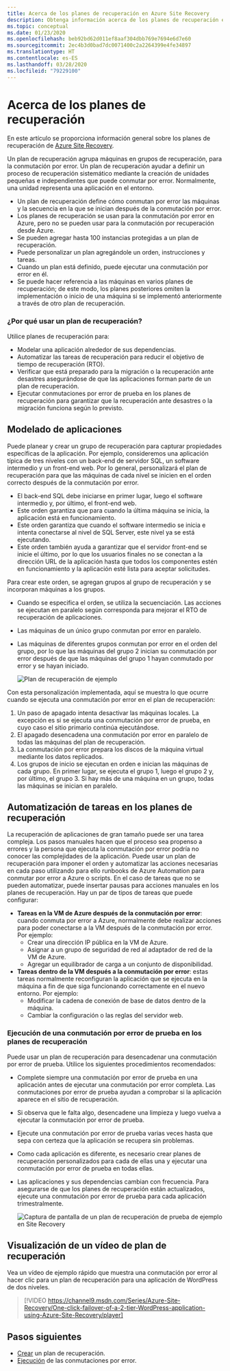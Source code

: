 ```yaml
---
title: Acerca de los planes de recuperación en Azure Site Recovery
description: Obtenga información acerca de los planes de recuperación en Azure Site Recovery.
ms.topic: conceptual
ms.date: 01/23/2020
ms.openlocfilehash: beb92bd62d011ef8aaf304dbb769e7694e6d7e60
ms.sourcegitcommit: 2ec4b3d0bad7dc0071400c2a2264399e4fe34897
ms.translationtype: HT
ms.contentlocale: es-ES
ms.lasthandoff: 03/28/2020
ms.locfileid: "79229100"
---
```

# <a name="about-recovery-plans"></a>Acerca de los planes de recuperación

En este artículo se proporciona información general sobre los planes de recuperación de [Azure Site Recovery](site-recovery-overview.md).

Un plan de recuperación agrupa máquinas en grupos de recuperación, para la conmutación por error. Un plan de recuperación ayudar a definir un proceso de recuperación sistemático mediante la creación de unidades pequeñas e independientes que puede conmutar por error. Normalmente, una unidad representa una aplicación en el entorno.

- Un plan de recuperación define cómo conmutan por error las máquinas y la secuencia en la que se inician después de la conmutación por error.
- Los planes de recuperación se usan para la conmutación por error en Azure, pero no se pueden usar para la conmutación por recuperación desde Azure.
- Se pueden agregar hasta 100 instancias protegidas a un plan de recuperación.
- Puede personalizar un plan agregándole un orden, instrucciones y tareas.
- Cuando un plan está definido, puede ejecutar una conmutación por error en él.
- Se puede hacer referencia a las máquinas en varios planes de recuperación; de este modo, los planes posteriores omiten la implementación o inicio de una máquina si se implementó anteriormente a través de otro plan de recuperación.



### <a name="why-use-a-recovery-plan"></a>¿Por qué usar un plan de recuperación?

Utilice planes de recuperación para:

* Modelar una aplicación alrededor de sus dependencias.
* Automatizar las tareas de recuperación para reducir el objetivo de tiempo de recuperación (RTO).
* Verificar que está preparado para la migración o la recuperación ante desastres asegurándose de que las aplicaciones forman parte de un plan de recuperación.
* Ejecutar conmutaciones por error de prueba en los planes de recuperación para garantizar que la recuperación ante desastres o la migración funciona según lo previsto.


## <a name="model-apps"></a>Modelado de aplicaciones 
Puede planear y crear un grupo de recuperación para capturar propiedades específicas de la aplicación. Por ejemplo, consideremos una aplicación típica de tres niveles con un back-end de servidor SQL, un software intermedio y un front-end web. Por lo general, personalizará el plan de recuperación para que las máquinas de cada nivel se inicien en el orden correcto después de la conmutación por error.

- El back-end SQL debe iniciarse en primer lugar, luego el software intermedio y, por último, el front-end web.
- Este orden garantiza que para cuando la última máquina se inicia, la aplicación está en funcionamiento.
- Este orden garantiza que cuando el software intermedio se inicia e intenta conectarse al nivel de SQL Server, este nivel ya se está ejecutando. 
- Este orden también ayuda a garantizar que el servidor front-end se inicie el último, por lo que los usuarios finales no se conectan a la dirección URL de la aplicación hasta que todos los componentes estén en funcionamiento y la aplicación esté lista para aceptar solicitudes.

Para crear este orden, se agregan grupos al grupo de recuperación y se incorporan máquinas a los grupos.
- Cuando se especifica el orden, se utiliza la secuenciación. Las acciones se ejecutan en paralelo según corresponda para mejorar el RTO de recuperación de aplicaciones.
- Las máquinas de un único grupo conmutan por error en paralelo.
- Las máquinas de diferentes grupos conmutan por error en el orden del grupo, por lo que las máquinas del grupo 2 inician su conmutación por error después de que las máquinas del grupo 1 hayan conmutado por error y se hayan iniciado.

    ![Plan de recuperación de ejemplo](./media/recovery-plan-overview/rp.png)

Con esta personalización implementada, aquí se muestra lo que ocurre cuando se ejecuta una conmutación por error en el plan de recuperación: 

1. Un paso de apagado intenta desactivar las máquinas locales. La excepción es si se ejecuta una conmutación por error de prueba, en cuyo caso el sitio primario continúa ejecutándose. 
2. El apagado desencadena una conmutación por error en paralelo de todas las máquinas del plan de recuperación.
3. La conmutación por error prepara los discos de la máquina virtual mediante los datos replicados.
4. Los grupos de inicio se ejecutan en orden e inician las máquinas de cada grupo. En primer lugar, se ejecuta el grupo 1, luego el grupo 2 y, por último, el grupo 3. Si hay más de una máquina en un grupo, todas las máquinas se inician en paralelo.


## <a name="automate-tasks-in-recovery-plans"></a>Automatización de tareas en los planes de recuperación

La recuperación de aplicaciones de gran tamaño puede ser una tarea compleja. Los pasos manuales hacen que el proceso sea propenso a errores y la persona que ejecuta la conmutación por error podría no conocer las complejidades de la aplicación. Puede usar un plan de recuperación para imponer el orden y automatizar las acciones necesarias en cada paso utilizando para ello runbooks de Azure Automation para conmutar por error a Azure o scripts. En el caso de tareas que no se pueden automatizar, puede insertar pausas para acciones manuales en los planes de recuperación. Hay un par de tipos de tareas que puede configurar:

* **Tareas en la VM de Azure después de la conmutación por error**: cuando conmuta por error a Azure, normalmente debe realizar acciones para poder conectarse a la VM después de la conmutación por error. Por ejemplo: 
    * Crear una dirección IP pública en la VM de Azure.
    * Asignar a un grupo de seguridad de red al adaptador de red de la VM de Azure.
    * Agregar un equilibrador de carga a un conjunto de disponibilidad.
* **Tareas dentro de la VM después a la conmutación por error**: estas tareas normalmente reconfiguran la aplicación que se ejecuta en la máquina a fin de que siga funcionando correctamente en el nuevo entorno. Por ejemplo:
    * Modificar la cadena de conexión de base de datos dentro de la máquina.
    * Cambiar la configuración o las reglas del servidor web.


### <a name="run-a-test-failover-on-recovery-plans"></a>Ejecución de una conmutación por error de prueba en los planes de recuperación

Puede usar un plan de recuperación para desencadenar una conmutación por error de prueba. Utilice los siguientes procedimientos recomendados:

- Complete siempre una conmutación por error de prueba en una aplicación antes de ejecutar una conmutación por error completa. Las conmutaciones por error de prueba ayudan a comprobar si la aplicación aparece en el sitio de recuperación.
- Si observa que le falta algo, desencadene una limpieza y luego vuelva a ejecutar la conmutación por error de prueba. 
- Ejecute una conmutación por error de prueba varias veces hasta que sepa con certeza que la aplicación se recupera sin problemas.
- Como cada aplicación es diferente, es necesario crear planes de recuperación personalizados para cada de ellas una y ejecutar una conmutación por error de prueba en todas ellas.
- Las aplicaciones y sus dependencias cambian con frecuencia. Para asegurarse de que los planes de recuperación están actualizados, ejecute una conmutación por error de prueba para cada aplicación trimestralmente.

    ![Captura de pantalla de un plan de recuperación de prueba de ejemplo en Site Recovery](./media/recovery-plan-overview/rptest.png)

## <a name="watch-a-recovery-plan-video"></a>Visualización de un vídeo de plan de recuperación

Vea un vídeo de ejemplo rápido que muestra una conmutación por error al hacer clic para un plan de recuperación para una aplicación de WordPress de dos niveles.
    
> [!VIDEO https://channel9.msdn.com/Series/Azure-Site-Recovery/One-click-failover-of-a-2-tier-WordPress-application-using-Azure-Site-Recovery/player]



## <a name="next-steps"></a>Pasos siguientes

- [Crear](site-recovery-create-recovery-plans.md) un plan de recuperación.
- [Ejecución](site-recovery-failover.md) de las conmutaciones por error. 
